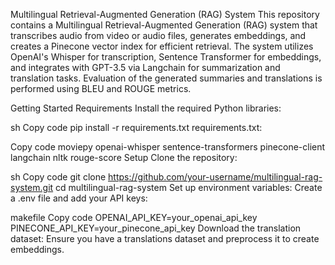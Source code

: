 Multilingual Retrieval-Augmented Generation (RAG) System
This repository contains a Multilingual Retrieval-Augmented Generation (RAG) system that transcribes audio from video or audio files, generates embeddings, and creates a Pinecone vector index for efficient retrieval. The system utilizes OpenAI's Whisper for transcription, Sentence Transformer for embeddings, and integrates with GPT-3.5 via Langchain for summarization and translation tasks. Evaluation of the generated summaries and translations is performed using BLEU and ROUGE metrics.

Getting Started
Requirements
Install the required Python libraries:

sh
Copy code
pip install -r requirements.txt
requirements.txt:

Copy code
moviepy
openai-whisper
sentence-transformers
pinecone-client
langchain
nltk
rouge-score
Setup
Clone the repository:

sh
Copy code
git clone https://github.com/your-username/multilingual-rag-system.git
cd multilingual-rag-system
Set up environment variables:
Create a .env file and add your API keys:

makefile
Copy code
OPENAI_API_KEY=your_openai_api_key
PINECONE_API_KEY=your_pinecone_api_key
Download the translation dataset:
Ensure you have a translations dataset and preprocess it to create embeddings.
